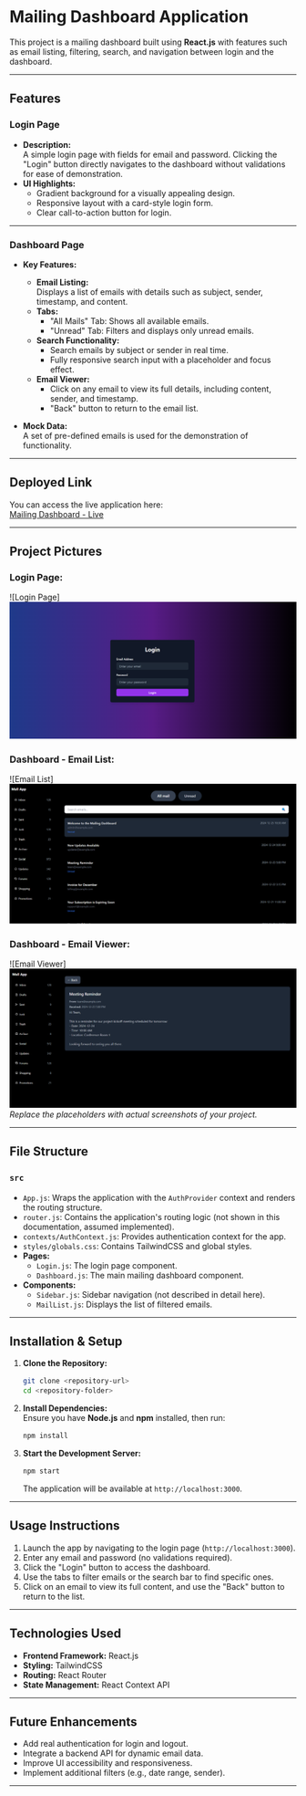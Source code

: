 # Mailing Dashboard Application  

This project is a mailing dashboard built using **React.js** with features such as email listing, filtering, search, and navigation between login and the dashboard.  

---

## Features  

### **Login Page**  
- **Description:**  
  A simple login page with fields for email and password. Clicking the "Login" button directly navigates to the dashboard without validations for ease of demonstration.  
- **UI Highlights:**  
  - Gradient background for a visually appealing design.  
  - Responsive layout with a card-style login form.  
  - Clear call-to-action button for login.  

---

### **Dashboard Page**  
- **Key Features:**  
  - **Email Listing:**  
    Displays a list of emails with details such as subject, sender, timestamp, and content.  
  - **Tabs:**  
    - "All Mails" Tab: Shows all available emails.  
    - "Unread" Tab: Filters and displays only unread emails.  
  - **Search Functionality:**  
    - Search emails by subject or sender in real time.  
    - Fully responsive search input with a placeholder and focus effect.  
  - **Email Viewer:**  
    - Click on any email to view its full details, including content, sender, and timestamp.  
    - "Back" button to return to the email list.  

- **Mock Data:**  
  A set of pre-defined emails is used for the demonstration of functionality.  

---

## Deployed Link  

You can access the live application here:  
[Mailing Dashboard - Live](https://mailing-dashboard-qsqcms71a-farazakhter660s-projects.vercel.app/)  

---

## Project Pictures  

### **Login Page:**  
![Login Page]  
![alt text](image.png)
### **Dashboard - Email List:**  
![Email List]
![alt text](image-1.png)
### **Dashboard - Email Viewer:**  
![Email Viewer]
![alt text](image-2.png)
_Replace the placeholders with actual screenshots of your project._

---

## File Structure  

### **`src`**  
- `App.js`: Wraps the application with the `AuthProvider` context and renders the routing structure.  
- `router.js`: Contains the application's routing logic (not shown in this documentation, assumed implemented).  
- `contexts/AuthContext.js`: Provides authentication context for the app.  
- `styles/globals.css`: Contains TailwindCSS and global styles.  
- **Pages:**  
  - `Login.js`: The login page component.  
  - `Dashboard.js`: The main mailing dashboard component.  
- **Components:**  
  - `Sidebar.js`: Sidebar navigation (not described in detail here).  
  - `MailList.js`: Displays the list of filtered emails.  

---

## Installation & Setup  

1. **Clone the Repository:**  
   ```bash  
   git clone <repository-url>  
   cd <repository-folder>  
   ```  

2. **Install Dependencies:**  
   Ensure you have **Node.js** and **npm** installed, then run:  
   ```bash  
   npm install  
   ```  

3. **Start the Development Server:**  
   ```bash  
   npm start  
   ```  
   The application will be available at `http://localhost:3000`.  

---

## Usage Instructions  

1. Launch the app by navigating to the login page (`http://localhost:3000`).  
2. Enter any email and password (no validations required).  
3. Click the "Login" button to access the dashboard.  
4. Use the tabs to filter emails or the search bar to find specific ones.  
5. Click on an email to view its full content, and use the "Back" button to return to the list.  

---

## Technologies Used  
- **Frontend Framework:** React.js  
- **Styling:** TailwindCSS  
- **Routing:** React Router  
- **State Management:** React Context API  

---

## Future Enhancements  
- Add real authentication for login and logout.  
- Integrate a backend API for dynamic email data.  
- Improve UI accessibility and responsiveness.  
- Implement additional filters (e.g., date range, sender).  

---